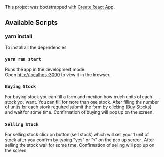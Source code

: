 This project was bootstrapped with [Create React App](https://github.com/facebook/create-react-app).

## Available Scripts

### yarn install

To  install all the dependencies

### `yarn run start`

Runs the app in the development mode.<br />
Open [http://localhost:3000](http://localhost:3000) to view it in the browser.


### `Buying Stock`
For buying stock you can fill a form and mention how much units of each stock you want. You can fill for more than one stock. After filling the number of units for each stock required submit the form by clicking (Buy Stocks) and wait for some time. Confirmation of buying will pop up on the screen.


### `Selling Stock`
For selling stock click on button (sell stock) which will sell your 1 unit of stock after you  confirm by typing "yes" or "y" on the pop up screen. After selling the stock wait for some time. Confirmation of selling will pop up on the screen.
